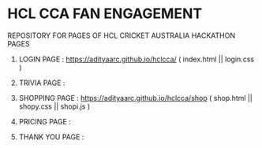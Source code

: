 # HCL CCA FAN ENGAGEMENT
REPOSITORY FOR PAGES OF HCL CRICKET AUSTRALIA HACKATHON PAGES

1) LOGIN PAGE : https://adityaarc.github.io/hclcca/   ( index.html  ||   login.css  )
                
2) TRIVIA PAGE :

3) SHOPPING PAGE : https://adityaarc.github.io/hclcca/shop   ( shop.html  ||  shopy.css   ||   shopi.js  )

4) PRICING PAGE :

5) THANK YOU PAGE :
